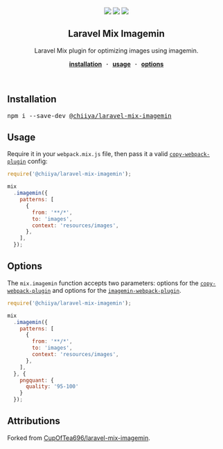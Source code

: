 <br />
<div align="center">
  <p align="center">
    <a href="https://opensource.org/licenses/MIT" target="_blank"><img src="https://img.shields.io/badge/license-MIT-green.svg"></a>
    <a href="https://www.npmjs.com/package/@chiiya/laravel-mix-imagemin" target="_blank"><img src="https://img.shields.io/npm/v/@chiiya/laravel-mix-imagemin.svg"></a>
    <a href="https://prettier.io" target="_blank"><img src="https://img.shields.io/badge/code_style-prettier-ff69b4.svg?style=flat"></a>
  </p>

  <strong>
    <h2 align="center">Laravel Mix Imagemin</h2>
  </strong>

  <p align="center">
    Laravel Mix plugin for optimizing images using imagemin.
  </p>

  <p align="center">
    <strong>
    <a href="#installation">installation</a>
      &nbsp; &middot; &nbsp;
      <a href="#usage">usage</a>
      &nbsp; &middot; &nbsp;
      <a href="#options">options</a>
    </strong>
  </p>
</div>
<br />

## Installation

<pre>npm i --save-dev <a href="https://www.npmjs.com/package/@chiiya/laravel-mix-imagemin">@chiiya/laravel-mix-imagemin</a></pre>

## Usage
Require it in your `webpack.mix.js` file, then pass it a valid [`copy-webpack-plugin`](https://webpack.js.org/plugins/copy-webpack-plugin/)
config:

```js
require('@chiiya/laravel-mix-imagemin');

mix
  .imagemin({
    patterns: [
      {
        from: '**/*',
        to: 'images',
        context: 'resources/images',
      },
    ],
  });
```

## Options

The `mix.imagemin` function accepts two parameters: options for the [`copy-webpack-plugin`](https://webpack.js.org/plugins/copy-webpack-plugin/)
and options for the [`imagemin-webpack-plugin`](https://github.com/Klathmon/imagemin-webpack-plugin).

```js
require('@chiiya/laravel-mix-imagemin');

mix
  .imagemin({
    patterns: [
      {
        from: '**/*',
        to: 'images',
        context: 'resources/images',
      },
    ],
  }, {
    pngquant: {
      quality: '95-100'
    }
  });
```

## Attributions
Forked from [CupOfTea696/laravel-mix-imagemin](https://github.com/CupOfTea696/laravel-mix-imagemin).
